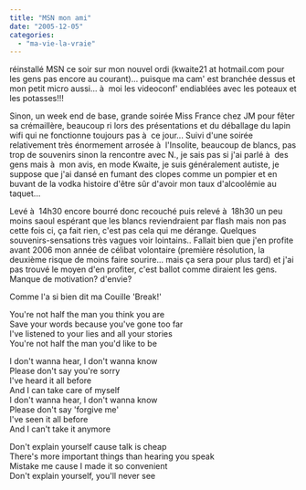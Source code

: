 ```yaml
---
title: "MSN mon ami"
date: "2005-12-05"
categories: 
  - "ma-vie-la-vraie"
---
```


  
  
réinstallé MSN ce soir sur mon nouvel ordi (kwaite21 at hotmail.com pour les gens pas encore au courant)... puisque ma cam' est branchée dessus et mon petit micro aussi... à  moi les videoconf' endiablées avec les poteaux et les potasses!!!  
  
Sinon, un week end de base, grande soirée Miss France chez JM pour fêter sa crémaillère, beaucoup ri lors des présentations et du déballage du lapin wifi qui ne fonctionne toujours pas à  ce jour... Suivi d'une soirée relativement très énormement arrosée à  l'Insolite, beaucoup de blancs, pas trop de souvenirs sinon la rencontre avec N., je sais pas si j'ai parlé à  des gens mais à  mon avis, en mode Kwaite, je suis généralement autiste, je suppose que j'ai dansé en fumant des clopes comme un pompier et en buvant de la vodka histoire d'être sûr d'avoir mon taux d'alcoolémie au taquet...  
  
Levé à  14h30 encore bourré donc recouché puis relevé à  18h30 un peu moins saoul espérant que les blancs reviendraient par flash mais non pas cette fois ci, ça fait rien, c'est pas cela qui me dérange. Quelques souvenirs-sensations très vagues voir lointains.. Fallait bien que j'en profite avant 2006 mon année de célibat volontaire (première résolution, la deuxième risque de moins faire sourire... mais ça sera pour plus tard) et j'ai pas trouvé le moyen d'en profiter, c'est ballot comme diraient les gens. Manque de motivation? d'envie?  
  
Comme l'a si bien dit ma Couille 'Break!'  
  
You're not half the man you think you are  
Save your words because you've gone too far  
I've listened to your lies and all your stories  
You're not half the man you'd like to be  
  
I don't wanna hear, I don't wanna know  
Please don't say you're sorry  
I've heard it all before  
And I can take care of myself  
I don't wanna hear, I don't wanna know  
Please don't say 'forgive me'  
I've seen it all before  
And I can't take it anymore  
  
Don't explain yourself cause talk is cheap  
There's more important things than hearing you speak  
Mistake me cause I made it so convenient  
Don't explain yourself, you'll never see
